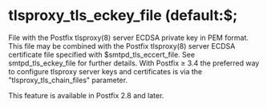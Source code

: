 # tlsproxy_tls_eckey_file (default:$; 

 File with the Postfix tlsproxy(8) server ECDSA private key in PEM
format.  This file may be combined with the Postfix tlsproxy(8) server
ECDSA certificate file specified with $smtpd_tls_eccert_file.  See
smtpd_tls_eckey_file for further details.  With Postfix &ge; 3.4 the
preferred way to configure tlsproxy server keys and certificates is via
the "tlsproxy_tls_chain_files" parameter. 

 This feature is available in Postfix 2.8 and later. 


